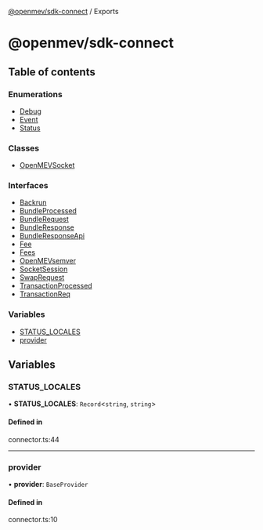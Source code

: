 [@openmev/sdk-connect](README.md) / Exports

# @openmev/sdk-connect

## Table of contents

### Enumerations

- [Debug](enums/Debug.md)
- [Event](enums/Event.md)
- [Status](enums/Status.md)

### Classes

- [OpenMEVSocket](classes/OpenMEVSocket.md)

### Interfaces

- [Backrun](interfaces/Backrun.md)
- [BundleProcessed](interfaces/BundleProcessed.md)
- [BundleRequest](interfaces/BundleRequest.md)
- [BundleResponse](interfaces/BundleResponse.md)
- [BundleResponseApi](interfaces/BundleResponseApi.md)
- [Fee](interfaces/Fee.md)
- [Fees](interfaces/Fees.md)
- [OpenMEVsemver](interfaces/OpenMEVsemver.md)
- [SocketSession](interfaces/SocketSession.md)
- [SwapRequest](interfaces/SwapRequest.md)
- [TransactionProcessed](interfaces/TransactionProcessed.md)
- [TransactionReq](interfaces/TransactionReq.md)

### Variables

- [STATUS_LOCALES](modules.md#status_locales)
- [provider](modules.md#provider)

## Variables

### STATUS_LOCALES

• **STATUS_LOCALES**: `Record`<`string`, `string`\>

#### Defined in

connector.ts:44

---

### provider

• **provider**: `BaseProvider`

#### Defined in

connector.ts:10
